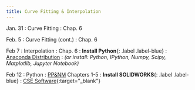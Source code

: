 ```yaml
---
title: Curve Fitting & Interpolation
---
```

Jan. 31
: Curve Fitting
  : Chap. 6

Feb. 5
: Curve Fitting (cont.)
  : Chap. 6

Feb 7
: Interpolation
  : Chap. 6
: **Install Python**{: .label .label-blue} 
  : [Anaconda Distribution](https://www.anaconda.com/download)
: *(or install: Python, IPython, Numpy, Scipy, Matplotlib, Jupyter Notebook)*

Feb 12
: Python 
  : [PP&NM](https://pythonnumericalmethods.berkeley.edu/notebooks/Index.html) Chapters 1-5
: **Install SOLIDWORKS**{: .label .label-blue} 
  : [CSE Software](https://cse.umn.edu/cseit/software){:target="_blank"}



